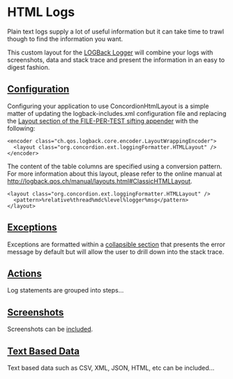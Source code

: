 # HTML Logs
Plain text logs supply a lot of useful information but it can take time to trawl though to find the information you want.

This custom layout for the [LOGBack Logger](http://logback.qos.ch) will combine your logs with screenshots, data and stack trace and present the information in an easy to digest fashion.

## [Configuration](-)

Configuring your application to use ConcordionHtmlLayout is a simple matter of updating the logback-includes.xml configuration file and replacing the [Layout section of the FILE-PER-TEST sifting appender](- "c:assertTrue=configuration()") with the following:

    <encoder class="ch.qos.logback.core.encoder.LayoutWrappingEncoder">
      <layout class="org.concordion.ext.loggingFormatter.HTMLLayout" />
    </encoder>

The content of the table columns are specified using a conversion pattern. For more information about this layout, please refer to the online manual at <http://logback.qos.ch/manual/layouts.html#ClassicHTMLLayout>.

    <layout class="org.concordion.ext.loggingFormatter.HTMLLayout" />
      <pattern>%relative%thread%mdc%level%logger%msg</pattern>
    </layout>


## [Exceptions](-)

Exceptions are formatted within a [collapsible section](- "c:assertTrue=throwException()") that presents the error message by default but will allow the user to drill down into the stack trace.  


## [Actions](-)

Log statements are grouped into steps...


## [Screenshots](-)

Screenshots can be [included](- "c:assertTrue=addScreenshot()").


## [Text Based Data](-)

Text based data such as CSV, XML, JSON, HTML, etc can be included...

